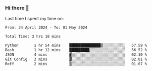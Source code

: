 ### Hi there 👋

<!--
**Grav1tum/Grav1tum** is a ✨ _special_ ✨ repository because its `README.md` (this file) appears on your GitHub profile.

Here are some ideas to get you started:

- 🔭 I’m currently working on ...
- 🌱 I’m currently learning ...
- 👯 I’m looking to collaborate on ...
- 🤔 I’m looking for help with ...
- 💬 Ask me about ...
- 📫 How to reach me: ...
- 😄 Pronouns: ...
- ⚡ Fun fact: ...
-->
Last time I spent my time on:
<!--START_SECTION:waka-->

```txt
From: 24 April 2024 - To: 01 May 2024

Total Time: 3 hrs 18 mins

Python       1 hr 54 mins    ██████████████▒░░░░░░░░░░   57.59 %
Bash         1 hr 12 mins    █████████░░░░░░░░░░░░░░░░   36.52 %
JSON         4 mins          ▓░░░░░░░░░░░░░░░░░░░░░░░░   02.10 %
Git Config   3 mins          ▓░░░░░░░░░░░░░░░░░░░░░░░░   02.01 %
Roff         2 mins          ▒░░░░░░░░░░░░░░░░░░░░░░░░   01.07 %
```

<!--END_SECTION:waka-->
